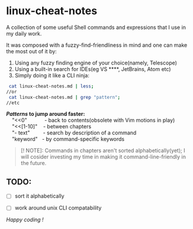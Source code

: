 # linux-cheat-notes
A collection of some useful Shell commands and expressions that I use in my daily work.

It was composed with a fuzzy-find-friendliness in mind and one can make the most out of it by:
   
1. Using any fuzzy finding engine of your choice(namely, Telescope)
2. Using a built-in search for IDEs(eg VS ****, JetBrains, Atom etc)
3. Simply doing it like a CLI ninja:

```Bash
 cat linux-cheat-notes.md | less;
//or
 cat linux-cheat-notes.md | grep "pattern";
//etc
```
**_Patterns_ to jump around faster:** <br>
&nbsp;&nbsp;&nbsp;  "<<0"&nbsp;&nbsp;&nbsp;&nbsp;&nbsp;&nbsp;&nbsp;&nbsp;&nbsp;&nbsp;&nbsp;      - back to contents(obsolete with Vim motions in play)<br>
&nbsp;&nbsp;&nbsp;  "<<[1-10]" &nbsp;&nbsp;&nbsp;- between chapters<br>
&nbsp;&nbsp;&nbsp;  "- text"&nbsp;&nbsp;&nbsp;&nbsp;&nbsp;&nbsp;&nbsp;&nbsp;   - search by description of a command<br>
&nbsp;&nbsp;&nbsp;  "keyword" &nbsp; - by command-specific keywords<br>
   
> [! NOTE]:
 >  Commands in chapters aren't sorted alphabetically(yet);
 >  I will cosider investing my time in making it command-line-friendly in the future.

## TODO:
- [ ] sort it alphabetically
- [ ] work around unix CLI compatability


*Happy coding !*
